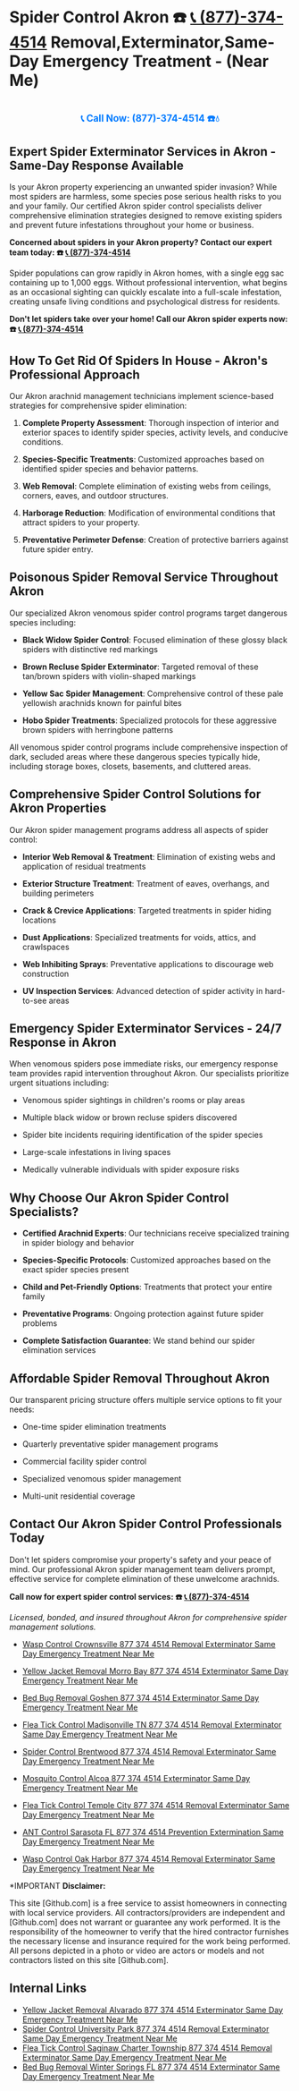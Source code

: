 # Spider Control Akron ☎️ [📞 (877)-374-4514](https://pest-control-4514.netlify.app) Removal,Exterminator,Same-Day Emergency Treatment - (Near Me)
# 

<p align="center" style="font-size: 1.2em; font-weight: bold; margin: 20px 0;">
  <a href="https://pest-control-4514.netlify.app" target="_blank" style="color: #007BFF; text-decoration: none;">📞 Call Now: (877)-374-4514 ☎️💧</a>
</p>

## Expert Spider Exterminator Services in Akron - Same-Day Response Available

Is your Akron property experiencing an unwanted spider invasion? While most spiders are harmless, some species pose serious health risks to you and your family. Our certified Akron spider control specialists deliver comprehensive elimination strategies designed to remove existing spiders and prevent future infestations throughout your home or business.

**Concerned about spiders in your Akron property? Contact our expert team today: ☎️ [📞 (877)-374-4514](https://pest-control-4514.netlify.app)**

Spider populations can grow rapidly in Akron homes, with a single egg sac containing up to 1,000 eggs. Without professional intervention, what begins as an occasional sighting can quickly escalate into a full-scale infestation, creating unsafe living conditions and psychological distress for residents.

**Don't let spiders take over your home! Call our Akron spider experts now: ☎️ [📞 (877)-374-4514](https://pest-control-4514.netlify.app)**

## How To Get Rid Of Spiders In House - Akron's Professional Approach

Our Akron arachnid management technicians implement science-based strategies for comprehensive spider elimination:

1. **Complete Property Assessment**: Thorough inspection of interior and exterior spaces to identify spider species, activity levels, and conducive conditions.

2. **Species-Specific Treatments**: Customized approaches based on identified spider species and behavior patterns.

3. **Web Removal**: Complete elimination of existing webs from ceilings, corners, eaves, and outdoor structures.

4. **Harborage Reduction**: Modification of environmental conditions that attract spiders to your property.

5. **Preventative Perimeter Defense**: Creation of protective barriers against future spider entry.

## Poisonous Spider Removal Service Throughout Akron

Our specialized Akron venomous spider control programs target dangerous species including:

- **Black Widow Spider Control**: Focused elimination of these glossy black spiders with distinctive red markings

- **Brown Recluse Spider Exterminator**: Targeted removal of these tan/brown spiders with violin-shaped markings

- **Yellow Sac Spider Management**: Comprehensive control of these pale yellowish arachnids known for painful bites

- **Hobo Spider Treatments**: Specialized protocols for these aggressive brown spiders with herringbone patterns

All venomous spider control programs include comprehensive inspection of dark, secluded areas where these dangerous species typically hide, including storage boxes, closets, basements, and cluttered areas.

## Comprehensive Spider Control Solutions for Akron Properties

Our Akron spider management programs address all aspects of spider control:

- **Interior Web Removal & Treatment**: Elimination of existing webs and application of residual treatments

- **Exterior Structure Treatment**: Treatment of eaves, overhangs, and building perimeters

- **Crack & Crevice Applications**: Targeted treatments in spider hiding locations

- **Dust Applications**: Specialized treatments for voids, attics, and crawlspaces

- **Web Inhibiting Sprays**: Preventative applications to discourage web construction

- **UV Inspection Services**: Advanced detection of spider activity in hard-to-see areas

## Emergency Spider Exterminator Services - 24/7 Response in Akron

When venomous spiders pose immediate risks, our emergency response team provides rapid intervention throughout Akron. Our specialists prioritize urgent situations including:

- Venomous spider sightings in children's rooms or play areas

- Multiple black widow or brown recluse spiders discovered

- Spider bite incidents requiring identification of the spider species

- Large-scale infestations in living spaces

- Medically vulnerable individuals with spider exposure risks

## Why Choose Our Akron Spider Control Specialists?

- **Certified Arachnid Experts**: Our technicians receive specialized training in spider biology and behavior

- **Species-Specific Protocols**: Customized approaches based on the exact spider species present

- **Child and Pet-Friendly Options**: Treatments that protect your entire family

- **Preventative Programs**: Ongoing protection against future spider problems

- **Complete Satisfaction Guarantee**: We stand behind our spider elimination services

## Affordable Spider Removal Throughout Akron

Our transparent pricing structure offers multiple service options to fit your needs:

- One-time spider elimination treatments

- Quarterly preventative spider management programs

- Commercial facility spider control

- Specialized venomous spider management

- Multi-unit residential coverage

## Contact Our Akron Spider Control Professionals Today

Don't let spiders compromise your property's safety and your peace of mind. Our professional Akron spider management team delivers prompt, effective service for complete elimination of these unwelcome arachnids.

**Call now for expert spider control services: ☎️ [📞 (877)-374-4514](https://pest-control-4514.netlify.app)**

*Licensed, bonded, and insured throughout Akron for comprehensive spider management solutions.*


- [Wasp Control Crownsville 877 374 4514 Removal Exterminator Same Day Emergency Treatment Near Me](https://github.com/allyoucaneatsushiin/pest-control/blob/main/Wasp-Control-Crownsville-877-374-4514-Removal-Exterminator-Same-Day-Emergency-Treatment-Near-Me.md)
- [Yellow Jacket Removal Morro Bay 877 374 4514 Exterminator Same Day Emergency Treatment Near Me](https://github.com/allyoucaneatsushiin/pest-control/blob/main/Yellow-Jacket-Removal-Morro-Bay-877-374-4514-Exterminator-Same-Day-Emergency-Treatment-Near-Me.md)
- [Bed Bug Removal Goshen 877 374 4514 Exterminator Same Day Emergency Treatment Near Me](https://github.com/allyoucaneatsushiin/pest-control/blob/main/Bed-Bug-Removal-Goshen-877-374-4514-Exterminator-Same-Day-Emergency-Treatment-Near-Me.md)


- [Flea Tick Control Madisonville TN 877 374 4514 Removal Exterminator Same Day Emergency Treatment Near Me](https://github.com/allyoucaneatsushiin/pest-control/blob/main/Flea-Tick-Control-Madisonville-TN-877-374-4514-Removal-Exterminator-Same-Day-Emergency-Treatment-Near-Me.md)
- [Spider Control Brentwood 877 374 4514 Removal Exterminator Same Day Emergency Treatment Near Me](https://github.com/allyoucaneatsushiin/pest-control/blob/main/Spider-Control-Brentwood-877-374-4514-Removal-Exterminator-Same-Day-Emergency-Treatment-Near-Me.md)
- [Mosquito Control Alcoa 877 374 4514 Exterminator Same Day Emergency Treatment Near Me](https://github.com/allyoucaneatsushiin/pest-control/blob/main/Mosquito-Control-Alcoa-877-374-4514-Exterminator-Same-Day-Emergency-Treatment-Near-Me.md)


- [Flea Tick Control Temple City 877 374 4514 Removal Exterminator Same Day Emergency Treatment Near Me](https://github.com/allyoucaneatsushiin/pest-control/blob/main/Flea-Tick-Control-Temple-City-877-374-4514-Removal-Exterminator-Same-Day-Emergency-Treatment-Near-Me.md)
- [ANT Control Sarasota FL 877 374 4514 Prevention Extermination Same Day Emergency Treatment Near Me](https://github.com/allyoucaneatsushiin/pest-control/blob/main/ANT-Control-Sarasota-FL-877-374-4514-Prevention-Extermination-Same-Day-Emergency-Treatment-Near-Me.md)
- [Wasp Control Oak Harbor 877 374 4514 Removal Exterminator Same Day Emergency Treatment Near Me](https://github.com/allyoucaneatsushiin/pest-control/blob/main/Wasp-Control-Oak-Harbor-877-374-4514-Removal-Exterminator-Same-Day-Emergency-Treatment-Near-Me.md)


*IMPORTANT **Disclaimer:**  

This site [Github.com] is a free service to assist homeowners in connecting with local service providers. All contractors/providers are independent and [Github.com] does not warrant or guarantee any work performed. It is the responsibility of the homeowner to verify that the hired contractor furnishes the necessary license and insurance required for the work being performed. All persons depicted in a photo or video are actors or models and not contractors listed on this site [Github.com].


## Internal Links
- [Yellow Jacket Removal Alvarado 877 374 4514 Exterminator Same Day Emergency Treatment Near Me](https://github.com/allyoucaneatsushiin/pest-control/blob/main/Yellow-Jacket-Removal-Alvarado-877-374-4514-Exterminator-Same-Day-Emergency-Treatment-Near-Me.md)
- [Spider Control University Park 877 374 4514 Removal Exterminator Same Day Emergency Treatment Near Me](https://github.com/allyoucaneatsushiin/pest-control/blob/main/Spider-Control-University-Park-877-374-4514-Removal-Exterminator-Same-Day-Emergency-Treatment-Near-Me.md)
- [Flea Tick Control Saginaw Charter Township 877 374 4514 Removal Exterminator Same Day Emergency Treatment Near Me](https://github.com/allyoucaneatsushiin/pest-control/blob/main/Flea-Tick-Control-Saginaw-Charter-Township-877-374-4514-Removal-Exterminator-Same-Day-Emergency-Treatment-Near-Me.md)
- [Bed Bug Removal Winter Springs FL 877 374 4514 Exterminator Same Day Emergency Treatment Near Me](https://github.com/allyoucaneatsushiin/pest-control/blob/main/Bed-Bug-Removal-Winter-Springs-FL-877-374-4514-Exterminator-Same-Day-Emergency-Treatment-Near-Me.md)
